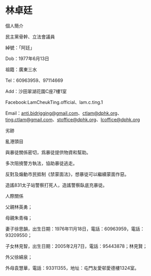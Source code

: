 # 林卓廷

個人簡介

民主黨骨幹、立法會議員

綽號：「阿廷」

Dob：1977年6月13日

祖籍：廣東三水

Tel：60963959、97114669

Add：沙田翠湖花園C座7樓1室

Facebook:LamCheukTing.official、lam.c.ting.1

Email：anti.bidrigging@gmail.com、ctlam@dphk.org、ting.ctlam@gmail.com、stoffice@dphk.org、lcoffice@dphk.org

劣跡

亂港頭目

與暴徒關係密切，爲暴徒提供物資和幫助。

多次阻撓警方執法，協助暴徒逃走。

反對及煽動市民抵制《禁蒙面法》，想暴徒可以繼續蒙面作惡。

造謠831太子站警察打死人，造謠警察臥底充暴徒。

人際關係

父親林英勇；

母親朱青梅；

妻子徐思韻，出生日期：1976年11月18日，電話：60963959，電話：93209550；

子女林見智，出生日期：2005年2月7日，電話：95443878；林見賢；

外父徐綿泉；

外母袁慧華，電話：93311355，地址：屯門友愛邨愛德樓1324室。

